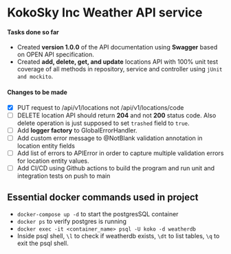 # KokoSky Inc Weather API service

#### Tasks done so far
- Created __version 1.0.0__ of the API documentation using __Swagger__ based on OPEN API specification.
- Created __add, delete, get, and update__ locations API with 100% unit test coverage of all methods in repository, service and controller using `jUnit and mockito`.

#### Changes to be made
- [x] PUT request to /api/v1/locations not /api/v1/locations/code
- [ ] DELETE location API should return __204__ and not __200__ status code. Also delete operation is just supposed to set
`trashed` field to `true`.
- [ ] Add __logger factory__ to GlobalErrorHandler.
- [ ] Add custom error message to @NotBlank validation annotation in location entity fields
- [ ] Add list of errors to APIError in order to capture multiple validation errors for location entity values.
- [ ] Add CI/CD using Github actions to build the program and run unit and integration tests on push to main

## Essential docker commands used in project
- `docker-compose up -d` to start the postgresSQL container
- `docker ps` to verify postgres is running
- `docker exec -it <container_name> psql -U koko -d weatherdb`
- Inside psql shell, `\l` to check if weatherdb exists, `\dt` to list tables, `\q` to exit the psql shell.